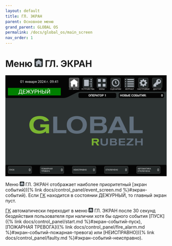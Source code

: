 ```yaml
---
layout: default
title: ГЛ. ЭКРАН
parent: Основное меню
grand_parent: GLOBAL OS
permalink: /docs/global_os/main_screen
nav_order: 1
---
```


# Меню <img src="../../assets/icons/menus/m_gl_ekran.png" width="26" height="26"> ГЛ. ЭКРАН

<p align="center">
<img src="../../assets/images/main_screen.png">
</p>

Меню <img src="../../assets/icons/menus/m_gl_ekran.png" width="14" height="14"> ГЛ. ЭКРАН отображает наиболее приоритетный [экран событий]({% link docs/control_panel/event_screen.md %}#экран-событий). Если <a href="/gk_manual/docs/gk#гк">ГК</a> находится в состоянии ДЕЖУРНЫЙ, то главный экран пуст.

<a href="/gk_manual/docs/gk#гк">ГК</a> автоматически переходит в меню <img src="../../assets/icons/menus/m_gl_ekran.png" width="14" height="14"> ГЛ. ЭКРАН после 30 секунд бездействия пользователя при наличии хотя бы одного события [ПУСК]({% link docs/control_panel/start.md %}#экран-событий-пуск), [ПОЖАРНАЯ ТРЕВОГА]({% link docs/control_panel/fire_alarm.md %}#экран-событий-пожарная-тревога) или [НЕИСПРАВНО]({% link docs/control_panel/faulty.md %}#экран-событий-неисправно).
